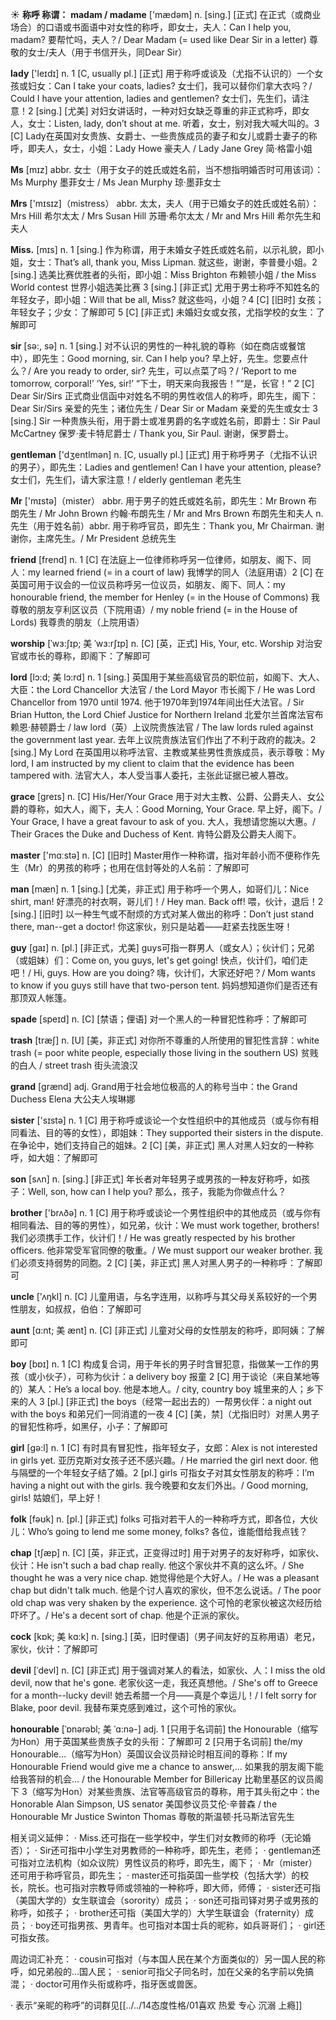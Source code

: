 ☀ <span class="category">**称呼 称谓：**</span>
<span class="vocabulary">**madam / madame**</span> ['mædəm] 
<span class="definition">n. [sing.] [正式] 在正式（或商业场合）的口语或书面语中对女性的称呼，即女士，夫人：</span>Can I help you, madam? 要帮忙吗，夫人？/ Dear Madam (= used like Dear Sir in a letter) 尊敬的女士/夫人（用于书信开头，同Dear Sir）

<span class="vocabulary">**lady**</span> ['leɪdɪ] 
<span class="definition">n. 1 [C, usually pl.] [正式] 用于称呼或谈及（尤指不认识的）一个女孩或妇女：</span>Can I take your coats, ladies? 女士们，我可以替你们拿大衣吗？/ Could I have your attention, ladies and gentlemen? 女士们，先生们，请注意！<span class="definition">2 [sing.] [尤美] 对妇女讲话时，一种对妇女缺乏尊重的非正式称呼，即女人，女士：</span>Listen, lady, don’t shout at me. 听着，女士，别对我大喊大叫的。<span class="definition">3 [C] Lady在英国对女贵族、女爵士、一些贵族成员的妻子和女儿或爵士妻子的称呼，即夫人，女士，小姐：</span>Lady Howe 豪夫人 / Lady Jane Grey 简·格雷小姐 

<span class="vocabulary">**Ms**</span> [mɪz] 
<span class="definition">abbr. 女士（用于女子的姓氏或姓名前，当不想指明婚否时可用该词）：</span>Ms Murphy 墨菲女士 / Ms Jean Murphy 琼·墨菲女士

<span class="vocabulary">**Mrs**</span> ['mɪsɪz]（mistress）
<span class="definition">abbr. 太太，夫人（用于已婚女子的姓氏或姓名前）：</span>Mrs Hill 希尔太太 / Mrs Susan Hill 苏珊·希尔太太 / Mr and Mrs Hill 希尔先生和夫人

<span class="vocabulary">**Miss.**</span> [mɪs] 
<span class="definition">n. 1 [sing.] 作为称谓，用于未婚女子姓氏或姓名前，以示礼貌，即小姐，女士：</span>That’s all, thank you, Miss Lipman. 就这些，谢谢，李普曼小姐。<span class="definition">2 [sing.] 选美比赛优胜者的头衔，即小姐：</span>Miss Brighton 布赖顿小姐 / the Miss World contest 世界小姐选美比赛 <span class="definition">3 [sing.] [非正式] 尤用于男士称呼不知姓名的年轻女子，即小姐：</span>Will that be all, Miss? 就这些吗，小姐？<span class="definition">4 [C] [旧时] 女孩；年轻女子；少女：</span>了解即可 <span class="definition">5 [C] [非正式] 未婚妇女或女孩，尤指学校的女生：</span>了解即可

<span class="vocabulary">**sir**</span> [sə:, sə] 
<span class="definition">n. 1 [sing.] 对不认识的男性的一种礼貌的尊称（如在商店或餐馆中），即先生：</span>Good morning, sir. Can I help you? 早上好，先生。您要点什么？/ Are you ready to order, sir? 先生，可以点菜了吗？/ ‘Report to me tomorrow, corporal!’ ‘Yes, sir!’ “下士，明天来向我报告！”“是，长官！” <span class="definition">2 [C] Dear Sir/Sirs 正式商业信函中对姓名不明的男性收信人的称呼，即先生，阁下：</span>Dear Sir/Sirs 亲爱的先生；诸位先生 / Dear Sir or Madam 亲爱的先生或女士 <span class="definition">3 [sing.] Sir 一种贵族头衔，用于爵士或准男爵的名字或姓名前，即爵士：</span>Sir Paul McCartney 保罗·麦卡特尼爵士 / Thank you, Sir Paul. 谢谢，保罗爵士。

<span class="vocabulary">**gentleman**</span> ['dӡentlmən] 
<span class="definition">n. [C, usually pl.] [正式] 用于称呼男子（尤指不认识的男子），即先生：</span>Ladies and gentlemen! Can I have your attention, please? 女士们，先生们，请大家注意！/ elderly gentleman 老先生

<span class="vocabulary">**Mr**</span> ['mɪstə]（mister）
<span class="definition">abbr. 用于男子的姓氏或姓名前，即先生：</span>Mr Brown 布朗先生 / Mr John Brown 约翰·布朗先生 / Mr and Mrs Brown 布朗先生和夫人 <span class="definition">n. 先生（用于姓名前）abbr. 用于称呼官员，即先生：</span>Thank you, Mr Chairman. 谢谢你，主席先生。/ Mr President 总统先生
    
<span class="vocabulary">**friend**</span> [frend]
<span class="definition">n. 1 [C] 在法庭上一位律师称呼另一位律师，如朋友、阁下、同人：</span>my learned friend (= in a court of law) 我博学的同人（法庭用语）<span class="definition">2 [C] 在英国可用于议会的一位议员称呼另一位议员，如朋友、阁下、同人：</span>my honourable friend, the member for Henley (= in the House of Commons) 我尊敬的朋友亨利区议员（下院用语）/ my noble friend (= in the House of Lords) 我尊贵的朋友（上院用语）

<span class="vocabulary">**worship**</span> [ˈwɜ:ʃɪp; 美 ˈwɜ:rʃɪp]
<span class="definition">n. [C] [英，正式] His, Your, etc. Worship 对治安官或市长的尊称，即阁下：</span>了解即可
           
<span class="vocabulary">**lord**</span> [lɔ:d; 美 lɔ:rd]
<span class="definition">n. 1 [sing.] 英国用于某些高级官员的职位前，如阁下、大人、大臣：</span>the Lord Chancellor 大法官 / the Lord Mayor 市长阁下 / He was Lord Chancellor from 1970 until 1974. 他于1970年到1974年间出任大法官。/ Sir Brian Hutton, the Lord Chief Justice for Northern Ireland 北爱尔兰首席法官布赖恩·赫顿爵士 / law lord（英）上议院贵族法官 / The law lords ruled against the government last year. 去年上议院贵族法官们作出了不利于政府的裁决。<span class="definition">2 [sing.] My Lord 在英国用以称呼法官、主教或某些男性贵族成员，表示尊敬：</span>My lord, I am instructed by my client to claim that the evidence has been tampered with. 法官大人，本人受当事人委托，主张此证据已被人篡改。
           
<span class="vocabulary">**grace**</span> [greɪs]
<span class="definition">n. [C] His/Her/Your Grace 用于对大主教、公爵、公爵夫人、女公爵的尊称，如大人，阁下，夫人：</span>Good Morning, Your Grace. 早上好，阁下。/ Your Grace, I have a great favour to ask of you. 大人，我想请您施以大惠。/ Their Graces the Duke and Duchess of Kent. 肯特公爵及公爵夫人阁下。

<span class="vocabulary">**master**</span> ['mɑːstə] 
<span class="definition">n. [C] [旧时] Master用作一种称谓，指对年龄小而不便称作先生（Mr）的男孩的称呼；也用在信封等处的人名前：</span>了解即可

<span class="vocabulary">**man**</span> [mæn] 
<span class="definition">n. 1 [sing.] [尤美，非正式] 用于称呼一个男人，如哥们儿：</span>Nice shirt, man! 好漂亮的衬衣啊，哥儿们！/ Hey man. Back off! 喂，伙计，退后！<span class="definition">2 [sing.] [旧时] 以一种生气或不耐烦的方式对某人做出的称呼：</span>Don’t just stand there, man--get a doctor! 你这家伙，别只是站着——赶紧去找医生呀！
           
<span class="vocabulary">**guy**</span> [gaɪ]
<span class="definition">n. [pl.] [非正式，尤美] guys可指一群男人（或女人）；伙计们；兄弟（或姐妹）们：</span>Come on, you guys, let's get going! 快点，伙计们，咱们走吧！/ Hi, guys. How are you doing? 嗨，伙计们，大家还好吧？/ Mom wants to know if you guys still have that two-person tent. 妈妈想知道你们是否还有那顶双人帐篷。

<span class="vocabulary">**spade**</span> [speɪd] 
<span class="definition">n. [C] [禁语；俚语] 对一个黑人的一种冒犯性称呼：</span>了解即可
           
<span class="vocabulary">**trash**</span> [træʃ]
<span class="definition">n. [U] [美，非正式] 对你所不尊重的人所使用的冒犯性言辞：</span>white trash (= poor white people, especially those living in the southern US) 贫贱的白人 / street trash 街头流浪汉

<span class="vocabulary">**grand**</span> [ɡrænd] 
<span class="definition">adj. Grand用于社会地位极高的人的称号当中：</span>the Grand Duchess Elena 大公夫人埃琳娜

<span class="vocabulary">**sister**</span> ['sɪstə] 
<span class="definition">n. 1 [C] 用于称呼或谈论一个女性组织中的其他成员（或与你有相同看法、目的等的女性），即姐妹：</span>They supported their sisters in the dispute. 在争论中，她们支持自己的姐妹。<span class="definition">2 [C] [美，非正式] 黑人对黑人妇女的一种称呼，如大姐：</span>了解即可

<span class="vocabulary">**son**</span> [sʌn] 
<span class="definition">n. [sing.] [非正式] 年长者对年轻男子或男孩的一种友好称呼，如孩子：</span>Well, son, how can I help you? 那么，孩子，我能为你做点什么？

<span class="vocabulary">**brother**</span> ['brʌðə] 
<span class="definition">n. 1 [C] 用于称呼或谈论一个男性组织中的其他成员（或与你有相同看法、目的等的男性），如兄弟，伙计：</span>We must work together, brothers! 我们必须携手工作，伙计们！/ He was greatly respected by his brother officers. 他非常受军官同僚的敬重。/ We must support our weaker brother. 我们必须支持弱势的同胞。<span class="definition">2 [C] [美，非正式] 黑人对黑人男子的一种称呼：</span>了解即可

<span class="vocabulary">**uncle**</span> ['ʌŋkl] 
<span class="definition">n. [C] 儿童用语，与名字连用，以称呼与其父母关系较好的一个男性朋友，如叔叔，伯伯：</span>了解即可
           
<span class="vocabulary">**aunt**</span> [ɑ:nt; 美 ænt]
<span class="definition">n. [C] [非正式] 儿童对父母的女性朋友的称呼，即阿姨：</span>了解即可

<span class="vocabulary">**boy**</span> [bɒɪ] 
<span class="definition">n. 1 [C] 构成复合词，用于年长的男子时含冒犯意，指做某一工作的男孩（或小伙子），可称为伙计：</span>a delivery boy 报童 <span class="definition">2 [C] 用于谈论（来自某地等的）某人：</span>He’s a local boy. 他是本地人。/ city, country boy 城里来的人；乡下来的人 <span class="definition">3 [pl.] [非正式] the boys（经常一起出去的）一帮男伙伴：</span>a night out with the boys 和弟兄们一同消遣的一夜 <span class="definition">4 [C] [美，禁]（尤指旧时）对黑人男子的冒犯性称呼，如黑仔，小子：</span>了解即可

<span class="vocabulary">**girl**</span> [ɡə:l] 
<span class="definition">n. 1 [C] 有时具有冒犯性，指年轻女子，女郎：</span>Alex is not interested in girls yet. 亚历克斯对女孩子还不感兴趣。/ He married the girl next door. 他与隔壁的一个年轻女子结了婚。<span class="definition">2 [pl.] girls 可指女子对其女性朋友的称呼：</span>I’m having a night out with the girls. 我今晚要和女友们外出。/ Good morning, girls! 姑娘们，早上好！

<span class="vocabulary">**folk**</span> [fəʊk] 
<span class="definition">n. [pl.] [非正式] folks 可指对若干人的一种称呼方式，即各位，大伙儿：</span>Who’s going to lend me some money, folks? 各位，谁能借给我点钱？
           
<span class="vocabulary">**chap**</span> [tʃæp]
<span class="definition">n. [C] [英，非正式，正变得过时] 用于对男子的友好称呼，如家伙、伙计：</span>He isn't such a bad chap really. 他这个家伙并不真的这么坏。/ She thought he was a very nice chap. 她觉得他是个大好人。/ He was a pleasant chap but didn't talk much. 他是个讨人喜欢的家伙，但不怎么说话。/ The poor old chap was very shaken by the experience. 这个可怜的老家伙被这次经历给吓坏了。/ He's a decent sort of chap. 他是个正派的家伙。
           
<span class="vocabulary">**cock**</span> [kɒk; 美 kɑ:k]
<span class="definition">n. [sing.] [英，旧时俚语]（男子间友好的互称用语）老兄，家伙，伙计：</span>了解即可
           
<span class="vocabulary">**devil**</span> [ˈdevl]
<span class="definition">n. [C] [非正式] 用于强调对某人的看法，如家伙、人：</span>I miss the old devil, now that he's gone. 老家伙这一走，我还真想他。/ She's off to Greece for a month--lucky devil! 她去希腊一个月——真是个幸运儿！/ I felt sorry for Blake, poor devil. 我替布莱克感到难过，这个可怜的家伙。
            
<span class="vocabulary">**honourable**</span> [ˈɒnərəbl; 美 ˈɑ:nə-]
<span class="definition">adj. 1 [只用于名词前] the Honourable（缩写为Hon）用于英国某些贵族子女的头衔：</span>了解即可 <span class="definition">2 [只用于名词前] the/my Honourable…（缩写为Hon）英国议会议员辩论时相互间的尊称：</span>If my Honourable Friend would give me a chance to answer,… 如果我的朋友阁下能给我答辩的机会… / the Honourable Member for Billericay 比勒里基区的议员阁下 <span class="definition">3（缩写为Hon）对某些贵族、法官等高级官员的尊称，用于其头衔之中：</span>the Honorable Alan Simpson, US senator 美国参议员艾伦·辛普森 / the Honourable Mr Justice Swinton Thomas 尊敬的斯温顿·托马斯法官先生

相关词义延伸：
· Miss.还可指在一些学校中，学生们对女教师的称呼（无论婚否）；
· Sir还可指中小学生对男教师的一种称呼，即先生，老师；
· gentleman还可指对立法机构（如众议院）男性议员的称呼，即先生，阁下；
· Mr（mister）还可用于称呼官员，即先生；
· master还可指英国一些学校（包括大学）的校长，院长。也可指对宗教导师或领袖的一种称呼，即大师，师傅；
· sister还可指（美国大学的）女生联谊会（sorority）成员；
· son还可指司铎对男子或男孩的称呼，如孩子；
· brother还可指（美国大学的）大学生联谊会（fraternity）成员；
· boy还可指男孩、男青年。也可指对本国士兵的昵称，如兵哥哥们；
· girl还可指女孩。

周边词汇补充：
· cousin可指对（与本国人民在某个方面类似的）另一国人民的称呼，如兄弟般的…国人民；
· senior可指父子同名时，加在父亲的名字前以免搞混；
· doctor可用作头衔或称呼，指牙医或兽医。

· 表示“亲昵的称呼”的词群见[[../../14态度性格/01喜欢 热爱 专心 沉溺 上瘾]]
